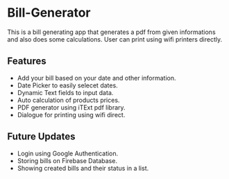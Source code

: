 # Bill-Generator
This is a bill generating app that generates a pdf from given informations and also does some calculations. User can print using wifi printers directly. 

## Features

* Add your bill based on your date and other information.
* Date Picker to easily selecet dates.
* Dynamic Text fields to input data.
* Auto calculation of products prices.
* PDF generator using iTExt pdf library.
* Dialogue for printing using wifi direct.

## Future Updates
 * Login using Google Authentication.
 * Storing bills on Firebase Database.
 * Showing created bills and their status in a list.
 

